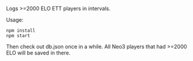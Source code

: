 Logs >=2000 ELO ETT players in intervals.

Usage:

```
npm install
npm start
```
Then check out db.json once in a while. All Neo3 players that had >=2000 ELO will be saved in there.